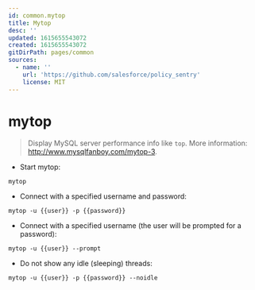 ```yaml
---
id: common.mytop
title: Mytop
desc: ''
updated: 1615655543072
created: 1615655543072
gitDirPath: pages/common
sources:
  - name: ''
    url: 'https://github.com/salesforce/policy_sentry'
    license: MIT
---
```

# mytop

> Display MySQL server performance info like `top`.
> More information: <http://www.mysqlfanboy.com/mytop-3>.

- Start mytop:

`mytop`

- Connect with a specified username and password:

`mytop -u {{user}} -p {{password}}`

- Connect with a specified username (the user will be prompted for a password):

`mytop -u {{user}} --prompt`

- Do not show any idle (sleeping) threads:

`mytop -u {{user}} -p {{password}} --noidle`

